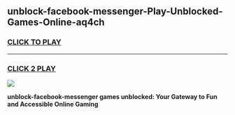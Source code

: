 
## unblock-facebook-messenger-Play-Unblocked-Games-Online-aq4ch
<h3>
<a href="https://premium76.site?title=unblock-facebook-messenger&ref=25A">CLICK TO PLAY</a></h3>
<hr>

<h3>
<a href="https://premium76.site?title=unblock-facebook-messenger&ref=25A">CLICK 2 PLAY</a>
  
</h3>

<a href="https://premium76.site?title=unblock-facebook-messenger&ref=25A"><img src="https://clearcache.store/games.png"></a>


**unblock-facebook-messenger games unblocked: Your Gateway to Fun and Accessible Online Gaming**
